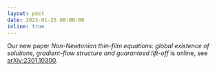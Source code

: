 ```yaml
---
layout: post
date: 2023-01-26 08:00:00
inline: true
---
```


Our new paper *Non-Newtonian thin-film equations: global existence of solutions, gradient-flow structure and guaranteed lift-off* is online, see [arXiv:2301.10300](https://arxiv.org/abs/2301.10300).
